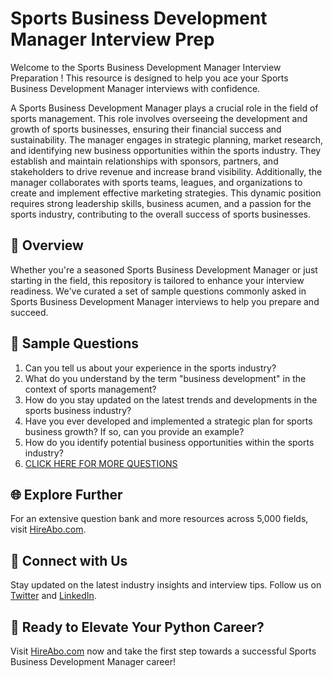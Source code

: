 # Sports Business Development Manager Interview Prep

Welcome to the Sports Business Development Manager Interview Preparation ! This resource is designed to help you ace your Sports Business Development Manager interviews with confidence.

A Sports Business Development Manager plays a crucial role in the field of sports management. This role involves overseeing the development and growth of sports businesses, ensuring their financial success and sustainability. The manager engages in strategic planning, market research, and identifying new business opportunities within the sports industry. They establish and maintain relationships with sponsors, partners, and stakeholders to drive revenue and increase brand visibility. Additionally, the manager collaborates with sports teams, leagues, and organizations to create and implement effective marketing strategies. This dynamic position requires strong leadership skills, business acumen, and a passion for the sports industry, contributing to the overall success of sports businesses.

## 🚀 Overview

Whether you're a seasoned Sports Business Development Manager or just starting in the field, this repository is tailored to enhance your interview readiness. We've curated a set of sample questions commonly asked in Sports Business Development Manager interviews to help you prepare and succeed.

## 📝 Sample Questions

1. Can you tell us about your experience in the sports industry?
2. What do you understand by the term "business development" in the context of sports management?
3. How do you stay updated on the latest trends and developments in the sports business industry?
4. Have you ever developed and implemented a strategic plan for sports business growth? If so, can you provide an example?
5. How do you identify potential business opportunities within the sports industry?
6. [CLICK HERE FOR MORE QUESTIONS](https://hireabo.com/job/15_2_42/Sports%20Business%20Development%20Manager)

## 🌐 Explore Further

For an extensive question bank and more resources across 5,000 fields, visit [HireAbo.com](https://www.hireabo.com).

## 📱 Connect with Us

Stay updated on the latest industry insights and interview tips. Follow us on [Twitter](https://twitter.com/hireabo) and [LinkedIn](https://www.linkedin.com/in/hire-abo-3609972a8/).

## 🚀 Ready to Elevate Your Python Career?

Visit [HireAbo.com](https://www.hireabo.com) now and take the first step towards a successful Sports Business Development Manager career!